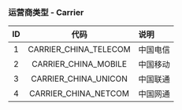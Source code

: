 ### 运营商类型 - Carrier

| ID| 代码|说明|
|:------:|:------:|:----|
| 1 | CARRIER_CHINA_TELECOM | 中国电信|
| 2 | CARRIER_CHINA_MOBILE   | 中国移动|
| 3 | CARRIER_CHINA_UNICON | 中国联通|
| 4 | CARRIER_CHINA_NETCOM | 中国网通|
